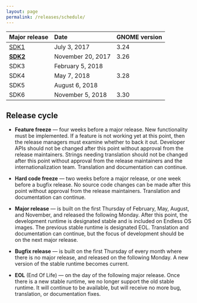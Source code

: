 ```yaml
---
layout: page
permalink: /releases/schedule/
---
```


| Major release | Date              | GNOME version
|:--------------|:------------------|:-------------
| [SDK1]        | July 3, 2017      | 3.24
| **[SDK2]**    | November 20, 2017 | 3.26
| SDK3          | February 5, 2018  |
| SDK4          | May 7, 2018       | 3.28
| SDK5          | August 6, 2018    |
| SDK6          | November 5, 2018  | 3.30

## Release cycle ##

- **Feature freeze** &mdash; four weeks before a major release.
  New functionality must be implemented.
  If a feature is not working yet at this point, then the release managers must examine whether to back it out.
  Developer APIs should not be changed after this point without approval from the release maintainers.
  Strings needing translation should not be changed after this point without approval from the release maintainers and the internationalization team.
  Translation and documentation can continue.

- **Hard code freeze** &mdash; two weeks before a major release, or one week before a bugfix release.
  No source code changes can be made after this point without approval from the release maintainers.
  Translation and documentation can continue.

- **Major release** &mdash; is built on the first Thursday of February, May, August, and November, and released the following Monday.
  After this point, the development runtime is designated stable and is included on Endless OS images.
  The previous stable runtime is designated EOL.
  Translation and documentation can continue, but the focus of development should be on the next major release.

- **Bugfix release** &mdash; is built on the first Thursday of every month where there is no major release, and released on the following Monday.
  A new version of the stable runtime becomes current.

- **EOL** (End Of Life) &mdash; on the day of the following major release.
  Once there is a new stable runtime, we no longer support the old stable runtime.
  It will continue to be available, but will receive no more bug, translation, or documentation fixes.

[SDK1]: /eos-knowledge-lib/releases/1
[SDK2]: /eos-knowledge-lib/releases/2
